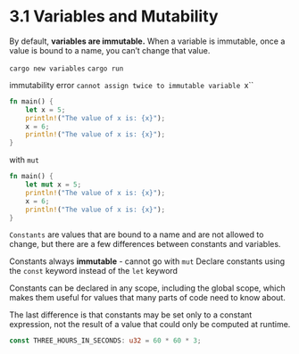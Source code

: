 # 3.1 Variables and Mutability
By default, **variables are immutable.** When a variable is immutable, once a value is bound to a name, you can’t change that value. 

`cargo new variables`
`cargo run`

immutability error
`cannot assign twice to immutable variable `x``
```rust
fn main() {
    let x = 5;
    println!("The value of x is: {x}");
    x = 6;
    println!("The value of x is: {x}");
}
```

with `mut`
```rust
fn main() {
    let mut x = 5;
    println!("The value of x is: {x}");
    x = 6;
    println!("The value of x is: {x}");
}
```


`Constants` are values that are bound to a name and are not allowed to change, but there are a few differences between constants and variables.

Constants always **immutable** - cannot go with `mut`
Declare constants using the `const` keyword instead of the `let` keyword

Constants can be declared in any scope, including the global scope, which makes them useful for values that many parts of code need to know about.

The last difference is that constants may be set only to a constant expression, not the result of a value that could only be computed at runtime.

```rust
const THREE_HOURS_IN_SECONDS: u32 = 60 * 60 * 3;
```